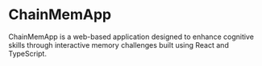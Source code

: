 # ChainMemApp
ChainMemApp is a web-based application designed to enhance cognitive skills through interactive memory challenges built using React and TypeScript.
